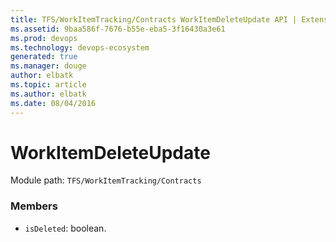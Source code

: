 ```yaml
---
title: TFS/WorkItemTracking/Contracts WorkItemDeleteUpdate API | Extensions for Azure DevOps Services
ms.assetid: 9baa586f-7676-b55e-eba5-3f16430a3e61
ms.prod: devops
ms.technology: devops-ecosystem
generated: true
ms.manager: douge
author: elbatk
ms.topic: article
ms.author: elbatk
ms.date: 08/04/2016
---
```


# WorkItemDeleteUpdate

Module path: `TFS/WorkItemTracking/Contracts`


### Members

* `isDeleted`: boolean. 

